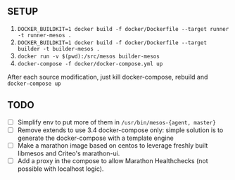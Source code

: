 ## SETUP
1. `DOCKER_BUILDKIT=1 docker build -f docker/Dockerfile --target runner -t runner-mesos .`
2. `DOCKER_BUILDKIT=1 docker build -f docker/Dockerfile --target builder -t builder-mesos .`
3. `docker run -v $(pwd):/src/mesos builder-mesos`
4. `docker-compose -f docker/docker-compose.yml up`

After each source modification, just kill docker-compose, rebuild and `docker-compose up`

## TODO
 - [ ] Simplify env to put more of them in `/usr/bin/mesos-{agent, master}`
 - [ ] Remove extends to use 3.4 docker-compose only: simple solution is to
   generate the docker-compose with a template engine
 - [ ] Make a marathon image based on centos to leverage freshly built libmesos
   and Criteo's marathon-ui.
 - [ ] Add a proxy in the compose to allow Marathon Healthchecks (not possible
   with localhost logic).
